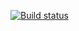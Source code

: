 [![Build status](https://ci.appveyor.com/api/projects/status/8ei3q0djcjr61cb6/branch/main?svg=true)](https://ci.appveyor.com/project/KarinaBulanova/carddelivery/branch/main)
